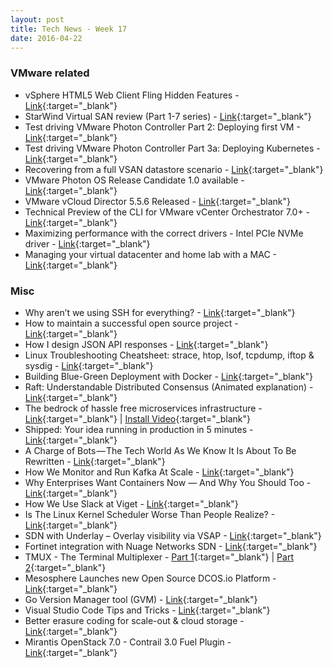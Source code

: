 ```yaml
---
layout: post
title: Tech News - Week 17
date: 2016-04-22
---
```


### VMware related

* vSphere HTML5 Web Client Fling Hidden Features -
  [Link](http://emadyounis.com/vcenter/vsphere-html5-web-client-fling-hidden-features/){:target="_blank"}
* StarWind Virtual SAN review (Part 1-7 series) -
  [Link](http://vmnomad.blogspot.fr/2016/04/starwind-virtual-san-on-esxi-review-part-1.html){:target="_blank"}
* Test driving VMware Photon Controller Part 2: Deploying first VM -
  [Link](http://www.virtuallyghetto.com/2016/04/test-driving-vmware-photon-controller-part-2-deploying-first-vm.html){:target="_blank"}
* Test driving VMware Photon Controller Part 3a: Deploying Kubernetes -
  [Link](http://www.virtuallyghetto.com/2016/04/test-driving-vmware-photon-controller-part-3a-deploying-kubernetes.html){:target="_blank"}
* Recovering from a full VSAN datastore scenario -
  [Link](http://cormachogan.com/2016/04/19/recovering-full-vsan-datastore-scenario/){:target="_blank"}
* VMware Photon OS Release Candidate 1.0 available -
  [Link](http://vmware.github.io/photon/){:target="_blank"}
* VMware vCloud Director 5.5.6 Released -
  [Link](http://anthonyspiteri.net/critical-security-issue-client-integration-plugin-vcloud-director-5-5-6-released/){:target="_blank"}
* Technical Preview of the CLI for VMware vCenter Orchestrator 7.0+ -
  [Link](https://communities.vmware.com/docs/DOC-31702){:target="_blank"}
* Maximizing performance with the correct drivers - Intel PCIe NVMe driver -
  [Link](http://frankdenneman.nl/2016/04/19/maximizing-performance-with-the-correct-drivers-intel-pcie-nvme-driver/){:target="_blank"}
* Managing your virtual datacenter and home lab with a MAC -
  [Link](http://frankdenneman.nl/2016/04/21/managing-your-virtual-datacenter-and-home-lab-with-a-mac/){:target="_blank"}




### Misc

* Why aren’t we using SSH for everything? -
  [Link](https://medium.com/@shazow/ssh-how-does-it-even-9e43586e4ffc#.6hqazgwgi){:target="_blank"}
* How to maintain a successful open source project -
  [Link](https://medium.com/code-zen/how-to-maintain-a-successful-open-source-project-aaa2a5437d3a#.uyoobaeap){:target="_blank"}
* How I design JSON API responses -
  [Link](https://medium.com/@shazow/how-i-design-json-api-responses-71900f00f2db#.t0zxte80j){:target="_blank"}
* Linux Troubleshooting Cheatsheet: strace, htop, lsof, tcpdump, iftop & sysdig -
  [Link](https://sysdig.com/blog/linux-troubleshooting-cheatsheet/){:target="_blank"}
* Building Blue-Green Deployment with Docker -
  [Link](https://botleg.com/stories/blue-green-deployment-with-docker/){:target="_blank"}
* Raft: Understandable Distributed Consensus (Animated explanation) -
  [Link](http://thesecretlivesofdata.com/raft/){:target="_blank"}
* The bedrock of hassle free microservices infrastructure -
  [Link](http://mantl.io/){:target="_blank"} |
  [Install Video](https://www.youtube.com/watch?v=FYoAQeQmvMU){:target="_blank"}
* Shipped: Your idea running in production in 5 minutes -
  [Link](https://ciscoshipped.io/){:target="_blank"}
* A Charge of Bots — The Tech World As We Know It Is About To Be Rewritten -
  [Link](https://medium.com/@plibin/a-charge-of-bots-9ee33bb3b868#.qpif2fcbb){:target="_blank"}
* How We Monitor and Run Kafka At Scale -
  [Link](http://www.confluent.io/blog/how-we-monitor-and-run-kafka-at-scale-signalfx){:target="_blank"}
* Why Enterprises Want Containers Now — And Why You Should Too -
  [Link](http://thenewstack.io/enterprises-want-containers-now/){:target="_blank"}
* How We Use Slack at Viget -
  [Link](https://www.viget.com/articles/how-we-use-slack){:target="_blank"}
* Is The Linux Kernel Scheduler Worse Than People Realize? -
  [Link](http://www.phoronix.com/scan.php?page=news_item&px=Linux-Kernel-Scheduler-Bad){:target="_blank"}
* SDN with Underlay – Overlay visibility via VSAP -
  [Link](https://filipv.net/2016/01/10/sdn-with-underlay-overlay-visibility-via-vsap/){:target="_blank"}
* Fortinet integration with Nuage Networks SDN -
  [Link](https://filipv.net/2016/04/17/fortinet-integration-with-nuage-networks-sdn/){:target="_blank"}
* TMUX - The Terminal Multiplexer -
  [Part 1](http://blog.hawkhost.com/2010/06/28/tmux-the-terminal-multiplexer/){:target="_blank"} |
  [Part 2](http://blog.hawkhost.com/2010/07/02/tmux-%E2%80%93-the-terminal-multiplexer-part-2/){:target="_blank"}
* Mesosphere Launches new Open Source DCOS.io Platform -
  [Link](https://dcos.io){:target="_blank"}
* Go Version Manager tool (GVM) -
  [Link](https://github.com/moovweb/gvm){:target="_blank"}
* Visual Studio Code Tips and Tricks -
  [Link](https://github.com/Microsoft/vscode-tips-and-tricks){:target="_blank"}
* Better erasure coding for scale-out & cloud storage -
  [Link](http://silvertonconsulting.com/blog/2016/04/20/better-erasure-coding-for-scale-out-cloud-storage/#sthash.ZGMKdwbT.dpuf){:target="_blank"}
* Mirantis OpenStack 7.0 - Contrail 3.0 Fuel Plugin -
  [Link](http://www.yet.org/2016/04/mos7-contrail3/){:target="_blank"}
